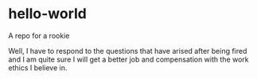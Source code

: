 # hello-world
A repo for a rookie


Well, I have to respond to the questions that have arised after being fired and I am quite sure I will get a better job and compensation with the work ethics I believe in.
